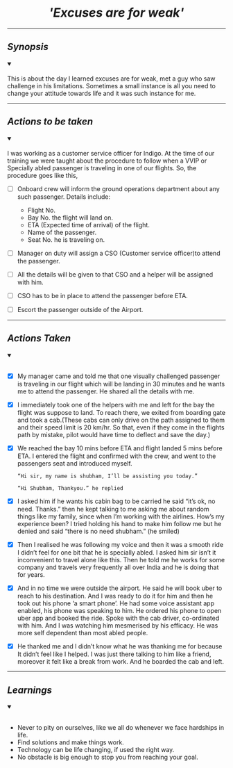 # <div align="center">*'Excuses are for weak'*</div>
***************************************
<h2><em>Synopsis</em></h2>
<details open><summary> </summary>
<br>  
This is about the day I learned excuses are for weak, met a guy who saw challenge in his limitations. Sometimes a small instance is all you need to change your attitude towards life and it was such instance for me.


**************************
</details>
<h2> <em>  Actions to be taken </em> </h2>
<details open><summary> </summary>
<br>
I was working as a customer service officer for Indigo. At the time of our training we were taught about the procedure to follow when a VVIP or Specially abled passenger is traveling in one of our flights. So, the procedure goes like this,
  
- [ ] Onboard crew will inform the ground operations department about any such passenger. Details include:
  * Flight No.
  * Bay No. the flight will land on.
  * ETA (Expected time of arrival) of the flight.
  * Name of the passenger.
  * Seat No. he is traveling on.

- [ ] Manager on duty will assign a CSO (Customer service officer)to attend the passenger.

- [ ] All the details will be given to that CSO and a helper will be assigned with him.

- [ ] CSO has to be in place to attend the passenger before ETA.

- [ ] Escort the passenger outside of the Airport.
*************************
</details>
<h2><em>Actions Taken</em></h2>
<details open><summary></summary>
<br>
  
- [x] My manager came and told me that one visually challenged passenger is traveling in our flight which will be landing in 30 minutes and he wants me to attend the passenger. He shared all the details with me.
  

- [x] I immediately took one of the helpers with me and left for the bay the flight was suppose to land.
To reach there, we exited from boarding gate and took a cab.(These cabs can only drive on the path assigned to them and their speed limit is 20 km/hr. So that, even if they come in the flights path by mistake, pilot would have time to deflect and save the day.)

- [x] We reached the bay 10 mins before ETA and flight landed 5 mins before ETA. I entered the flight and confirmed with the crew, and went to the passengers seat and introduced myself. 

      “Hi sir, my name is shubham, I’ll be assisting you today.”

      “Hi Shubham, Thankyou.” he replied


- [x] I asked him if he wants his cabin bag to be carried he said “it’s ok, no need. Thanks.” then he kept talking to me asking me about random things like my family, since when I’m working with the airlines. How’s my experience been? I tried holding his hand to make him follow me but he denied and said “there is no need shubham.” (he smiled)  

- [x] Then I realised he was following my voice and then it was a smooth ride I didn’t feel for one bit that he is specially abled. I asked him sir isn’t it inconvenient to travel alone like this. Then he told me he works for some company and travels very frequently all over India and he is doing that for years.

- [x] And in no time we were outside the airport. He said he will book uber to reach to his destination. And I was ready to do it for him and then he took out his phone ‘a smart phone’. He had some voice assistant app enabled, his phone was speaking to him. He ordered his phone to open uber app and booked the ride. Spoke with the cab driver, co-ordinated with him. And I was watching him mesmerised by his efficacy. He was more self dependent than most abled people.  

- [x] He thanked me and I didn’t know what he was thanking me for because It didn’t feel like I helped. I was just there talking to him like a friend, moreover it felt like a break from work. And he boarded the cab and left.

*********************************************
</details>

<h2><em>Learnings</em></h2>
<details open><summary></summary>
<br>

* Never to pity on ourselves, like we all do whenever we face hardships in life. 
* Find solutions and make things work.
* Technology can be life changing, if used the right way. 
* No obstacle is big enough to stop you from reaching your goal.

</details>


